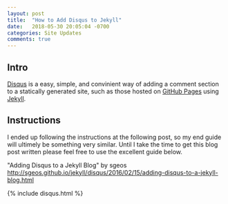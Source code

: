 ```yaml
---
layout: post
title:  "How to Add Disqus to Jekyll"
date:   2018-05-30 20:05:04 -0700
categories: Site Updates
comments: true
---
```

## Intro

[Disqus] is a easy, simple, and convinient way of adding a comment section to a statically generated site, such as those hosted on [GitHub Pages] using [Jekyll].

## Instructions
I ended up following the instructions at the following post, so my end guide will ultimely be something very similar. Until I take the time to get this blog post written please feel free to use the excellent guide below.

"Adding Disqus to a Jekyll Blog" by sgeos
http://sgeos.github.io/jekyll/disqus/2016/02/15/adding-disqus-to-a-jekyll-blog.html


{% include disqus.html %}

[Disqus]: https://disqus.com/
[GitHub Pages]: https://pages.github.com/
[Jekyll]: https://jekyllrb.com/
